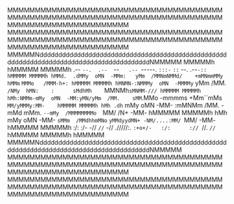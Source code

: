 MMMMMMMMMMMMMMMMMMMMMMMMMMMMMMMMMMMMMMMMMMMMMMMMMMMMMMMMMMMMMMMMMMMMMMMMMMMMMMMMMMMMMMMMMMMMMMMMMMMM
MMMMMMMMMMMMMMMMMMMMMMMMMMMMMMMMMMMMMMMMMMMMMMMMMMMMMMMMMMMMMMMMMMMMMMMMMMMMMMMMMMMMMMMMMMMMMMMMMMMM
MMMMMNddddddddddddddddddddddddddddddddddddddddddddddddddddddddddddddddddddddddddddddddddddddddNMMMMM
MMMMMh                                                                                        hMMMMM
MMMMMh .--     `--.  .--  `--`    .--  `-----.         `:::-`       `::`      --.     .--`-:: hMMMMM
MMMMMh hMMd.  .dMMy  oMN  -MMm:   yMm  /MMNmNMMd/    +mMNmmMMy      hMMm`    `MMMo   /MMM-h+: hMMMMM
MMMMMh hMNMN-:NMMMy  oMN  -MMMMy` yMm  /MM.  `/NMy  hMN:    :      sMdhMh    `MMNMh`sMNMM-/// hMMMMM
MMMMMh hMh:NMMm-mMy  oMN  -MM:yMN/yMm  /MM.    sMM`.MMo  -mmmms   +Mm``mMs   `MM/yMMMy:MM-    hMMMMM
MMMMMh hMh .dh` mMy  oMN  -MM- :mMNMm  /MM.   -mMd  mMm. `--mMy  /MMMMMMMMo  `MM/ /N+ -MM-    hMMMMM
MMMMMh hMh      mMy  oMN  -MM-  `sMMm  /MMdhhmMNo`  `yMMdyydMN+ -NM/....:MM/ `MM/     -MM-    hMMMMM
MMMMMh :/:      :/-  -//  `//`    -//  ./////:.       `:+o+/-   :/:      :// `//.     `//`    hMMMMM
MMMMMh                                                                                        hMMMMM
MMMMMNddddddddddddddddddddddddddddddddddddddddddddddddddddddddddddddddddddddddddddddddddddddddNMMMMM
MMMMMMMMMMMMMMMMMMMMMMMMMMMMMMMMMMMMMMMMMMMMMMMMMMMMMMMMMMMMMMMMMMMMMMMMMMMMMMMMMMMMMMMMMMMMMMMMMMMM
MMMMMMMMMMMMMMMMMMMMMMMMMMMMMMMMMMMMMMMMMMMMMMMMMMMMMMMMMMMMMMMMMMMMMMMMMMMMMMMMMMMMMMMMMMMMMMMMMMMM
